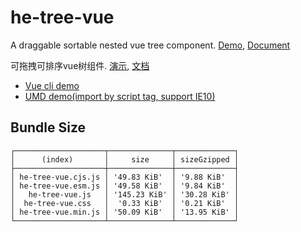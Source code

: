 # he-tree-vue
A draggable sortable nested vue tree component. [Demo](https://he-tree-vue.phphe.com), [Document](https://he-tree-vue.phphe.com)

可拖拽可排序vue树组件. [演示](https://he-tree-vue.phphe.com/zh), [文档](https://he-tree-vue.phphe.com/zh)

* [Vue cli demo](https://codesandbox.io/s/vue-cli-and-he-tree-vue-example-k2d11)
* [UMD demo(import by script tag, support IE10)](https://jsfiddle.net/phphe/7zy4wvg6/12/)

## Bundle Size
```
┌────────────────────┬──────────────┬─────────────┐
│      (index)       │     size     │ sizeGzipped │
├────────────────────┼──────────────┼─────────────┤
│ he-tree-vue.cjs.js │ '49.83 KiB'  │ '9.88 KiB'  │
│ he-tree-vue.esm.js │ '49.58 KiB'  │ '9.84 KiB'  │
│   he-tree-vue.js   │ '145.23 KiB' │ '30.28 KiB' │
│  he-tree-vue.css   │  '0.33 KiB'  │ '0.21 KiB'  │
│ he-tree-vue.min.js │ '50.09 KiB'  │ '13.95 KiB' │
└────────────────────┴──────────────┴─────────────┘
```
